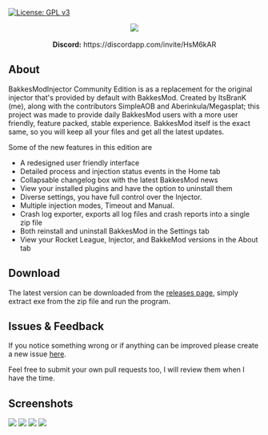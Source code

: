 [![License: GPL v3](https://img.shields.io/badge/License-GPLv3-blue.svg)](https://www.gnu.org/licenses/gpl-3.0)

<p align="center">
  <img src="https://i.imgur.com/kjQbbbU.png"><br></br>
  <b>Discord:</b> https://discordapp.com/invite/HsM6kAR
</p>

## About

BakkesModInjector Community Edition is as a replacement for the original injector that's provided by default with BakkesMod.
Created by ItsBranK (me), along with the contributors SimpleAOB and Aberinkula/Megasplat;
this project was made to provide daily BakkesMod users with a more user friendly, feature packed, stable experience.
BakkesMod itself is the exact same, so you will keep all your files and get all the latest updates.

Some of the new features in this edition are

- A redesigned user friendly interface
- Detailed process and injection status events in the Home tab
- Collapsable changelog box with the latest BakkesMod news
- View your installed plugins and have the option to uninstall them
- Diverse settings, you have full control over the Injector.
- Multiple injection modes, Timeout and Manual.
- Crash log exporter, exports all log files and crash reports into a single zip file
- Both reinstall and uninstall BakkesMod in the Settings tab
- View your Rocket League, Injector, and BakkeMod versions in the About tab

## Download

The latest version can be downloaded from the [releases page](https://github.com/ItsBranK/BakkesModInjectorCs/releases), simply extract exe from the zip file and run the program.

## Issues & Feedback

If you notice something wrong or if anything can be improved please create a new issue [here](https://github.com/ItsBranK/BakkesModInjectorCs/issues/).

Feel free to submit your own pull requests too, I will review them when I have the time.

## Screenshots

![](https://i.imgur.com/fDbZjp6.png)
![](https://i.imgur.com/oqYXnDx.png)
![](https://i.imgur.com/dDO6WGp.png)
![](https://i.imgur.com/9aubp3k.png)
